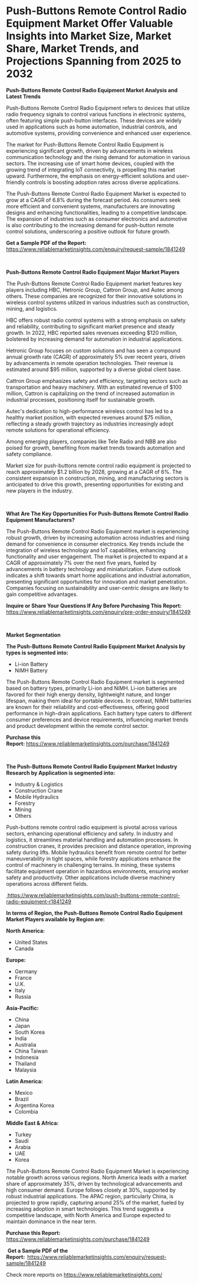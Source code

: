 <p><h1>Push-Buttons Remote Control Radio Equipment Market Offer Valuable Insights into Market Size, Market Share, Market Trends, and Projections Spanning from 2025 to 2032</h1></p><p><strong>Push-Buttons Remote Control Radio Equipment Market Analysis and Latest Trends</strong></p>
<p><p>Push-Buttons Remote Control Radio Equipment refers to devices that utilize radio frequency signals to control various functions in electronic systems, often featuring simple push-button interfaces. These devices are widely used in applications such as home automation, industrial controls, and automotive systems, providing convenience and enhanced user experience.</p><p>The market for Push-Buttons Remote Control Radio Equipment is experiencing significant growth, driven by advancements in wireless communication technology and the rising demand for automation in various sectors. The increasing use of smart home devices, coupled with the growing trend of integrating IoT connectivity, is propelling this market upward. Furthermore, the emphasis on energy-efficient solutions and user-friendly controls is boosting adoption rates across diverse applications.</p><p>The Push-Buttons Remote Control Radio Equipment Market is expected to grow at a CAGR of 6.8% during the forecast period. As consumers seek more efficient and convenient systems, manufacturers are innovating designs and enhancing functionalities, leading to a competitive landscape. The expansion of industries such as consumer electronics and automotive is also contributing to the increasing demand for push-button remote control solutions, underscoring a positive outlook for future growth.</p></p>
<p><strong>Get a Sample PDF of the Report:&nbsp;</strong> <a href="https://www.reliablemarketinsights.com/enquiry/request-sample/1841249?utm_campaign=2444&utm_medium=2&utm_source=Github&utm_content=ia&utm_term=28022025&utm_id=push-buttons-remote-control-radio-equipment">https://www.reliablemarketinsights.com/enquiry/request-sample/1841249</a></p>
<p>&nbsp;</p>
<p><strong>Push-Buttons Remote Control Radio Equipment Major Market Players</strong></p>
<p><p>The Push-Buttons Remote Control Radio Equipment market features key players including HBC, Hetronic Group, Cattron Group, and Autec among others. These companies are recognized for their innovative solutions in wireless control systems utilized in various industries such as construction, mining, and logistics.</p><p>HBC offers robust radio control systems with a strong emphasis on safety and reliability, contributing to significant market presence and steady growth. In 2022, HBC reported sales revenues exceeding $120 million, bolstered by increasing demand for automation in industrial applications.</p><p>Hetronic Group focuses on custom solutions and has seen a compound annual growth rate (CAGR) of approximately 5% over recent years, driven by advancements in remote operation technologies. Their revenue is estimated around $95 million, supported by a diverse global client base.</p><p>Cattron Group emphasizes safety and efficiency, targeting sectors such as transportation and heavy machinery. With an estimated revenue of $100 million, Cattron is capitalizing on the trend of increased automation in industrial processes, positioning itself for sustainable growth.</p><p>Autec's dedication to high-performance wireless control has led to a healthy market position, with expected revenues around $75 million, reflecting a steady growth trajectory as industries increasingly adopt remote solutions for operational efficiency.</p><p>Among emerging players, companies like Tele Radio and NBB are also poised for growth, benefiting from market trends towards automation and safety compliance.</p><p>Market size for push-buttons remote control radio equipment is projected to reach approximately $1.2 billion by 2028, growing at a CAGR of 6%. The consistent expansion in construction, mining, and manufacturing sectors is anticipated to drive this growth, presenting opportunities for existing and new players in the industry.</p></p>
<p>&nbsp;</p>
<p><strong>What Are The Key Opportunities For Push-Buttons Remote Control Radio Equipment Manufacturers?</strong></p>
<p><p>The Push-Buttons Remote Control Radio Equipment market is experiencing robust growth, driven by increasing automation across industries and rising demand for convenience in consumer electronics. Key trends include the integration of wireless technology and IoT capabilities, enhancing functionality and user engagement. The market is projected to expand at a CAGR of approximately 7% over the next five years, fueled by advancements in battery technology and miniaturization. Future outlook indicates a shift towards smart home applications and industrial automation, presenting significant opportunities for innovation and market penetration. Companies focusing on sustainability and user-centric designs are likely to gain competitive advantages.</p></p>
<p><strong>Inquire or Share Your Questions If Any Before Purchasing This Report:</strong> <a href="https://www.reliablemarketinsights.com/enquiry/pre-order-enquiry/1841249?utm_campaign=2444&utm_medium=2&utm_source=Github&utm_content=ia&utm_term=28022025&utm_id=push-buttons-remote-control-radio-equipment">https://www.reliablemarketinsights.com/enquiry/pre-order-enquiry/1841249</a></p>
<p>&nbsp;</p>
<p><strong>Market Segmentation</strong></p>
<p><strong>The Push-Buttons Remote Control Radio Equipment Market Analysis by types is segmented into:</strong></p>
<p><ul><li>Li-ion Battery</li><li>NiMH Battery</li></ul></p>
<p><p>The Push-Buttons Remote Control Radio Equipment market is segmented based on battery types, primarily Li-ion and NiMH. Li-ion batteries are favored for their high energy density, lightweight nature, and longer lifespan, making them ideal for portable devices. In contrast, NiMH batteries are known for their reliability and cost-effectiveness, offering good performance in high-drain applications. Each battery type caters to different consumer preferences and device requirements, influencing market trends and product development within the remote control sector.</p></p>
<p><strong>Purchase this Report:&nbsp;</strong><a href="https://www.reliablemarketinsights.com/purchase/1841249?utm_campaign=2444&utm_medium=2&utm_source=Github&utm_content=ia&utm_term=28022025&utm_id=push-buttons-remote-control-radio-equipment">https://www.reliablemarketinsights.com/purchase/1841249</a></p>
<p>&nbsp;</p>
<p><strong>The Push-Buttons Remote Control Radio Equipment Market Industry Research by Application is segmented into:</strong></p>
<p><ul><li>Industry & Logistics</li><li>Construction Crane</li><li>Mobile Hydraulics</li><li>Forestry</li><li>Mining</li><li>Others</li></ul></p>
<p><p>Push-buttons remote control radio equipment is pivotal across various sectors, enhancing operational efficiency and safety. In industry and logistics, it streamlines material handling and automation processes. In construction cranes, it provides precision and distance operation, improving safety during lifts. Mobile hydraulics benefit from remote control for better maneuverability in tight spaces, while forestry applications enhance the control of machinery in challenging terrains. In mining, these systems facilitate equipment operation in hazardous environments, ensuring worker safety and productivity. Other applications include diverse machinery operations across different fields.</p></p>
<p><a href="https://www.reliablemarketinsights.com/push-buttons-remote-control-radio-equipment-r1841249?utm_campaign=2444&utm_medium=2&utm_source=Github&utm_content=ia&utm_term=28022025&utm_id=push-buttons-remote-control-radio-equipment">&nbsp;https://www.reliablemarketinsights.com/push-buttons-remote-control-radio-equipment-r1841249</a></p>
<p><strong>In terms of Region, the Push-Buttons Remote Control Radio Equipment Market Players available by Region are:</strong></p>
<p>
    <p> <strong> North America: </strong>
        <ul>
            <li>United States</li>
            <li>Canada</li>
        </ul>
        </p> 
    <p> <strong> Europe: </strong>
        <ul>
            <li>Germany</li>
            <li>France</li>
            <li>U.K.</li>
            <li>Italy</li>
            <li>Russia</li>
        </ul>
        </p> 
    <p> <strong> Asia-Pacific: </strong>
        <ul>
            <li>China</li>
            <li>Japan</li>
            <li>South Korea</li>
            <li>India</li>
            <li>Australia</li>
            <li>China Taiwan</li>
            <li>Indonesia</li>
            <li>Thailand</li>
            <li>Malaysia</li>
        </ul>
        </p> 
    <p> <strong> Latin America: </strong>
        <ul>
            <li>Mexico</li>
            <li>Brazil</li>
            <li>Argentina Korea</li>
            <li>Colombia</li>
        </ul>
        </p> 
    <p> <strong> Middle East & Africa: </strong>
        <ul>
            <li>Turkey</li>
            <li>Saudi</li>
            <li>Arabia</li>
            <li>UAE</li>
            <li>Korea</li>
        </ul>
    </p>
    </p>
<p><p>The Push-Buttons Remote Control Radio Equipment Market is experiencing notable growth across various regions. North America leads with a market share of approximately 35%, driven by technological advancements and high consumer demand. Europe follows closely at 30%, supported by robust industrial applications. The APAC region, particularly China, is projected to grow rapidly, capturing around 25% of the market, fueled by increasing adoption in smart technologies. This trend suggests a competitive landscape, with North America and Europe expected to maintain dominance in the near term.</p></p>
<p><strong>Purchase this Report: </strong><a href="https://www.reliablemarketinsights.com/purchase/1841249?utm_campaign=2444&utm_medium=2&utm_source=Github&utm_content=ia&utm_term=28022025&utm_id=push-buttons-remote-control-radio-equipment">https://www.reliablemarketinsights.com/purchase/1841249</a></p>
<p>&nbsp;<strong>Get a Sample PDF of the Report:&nbsp;&nbsp;</strong><a href="https://www.reliablemarketinsights.com/enquiry/request-sample/1841249?utm_campaign=2444&utm_medium=2&utm_source=Github&utm_content=ia&utm_term=28022025&utm_id=push-buttons-remote-control-radio-equipment">https://www.reliablemarketinsights.com/enquiry/request-sample/1841249</a></p>
<p><strong></strong></p>
<p>Check more reports on <a href="https://www.reliablemarketinsights.com/?utm_campaign=2444&utm_medium=2&utm_source=Github&utm_content=ia&utm_term=28022025&utm_id=push-buttons-remote-control-radio-equipment">https://www.reliablemarketinsights.com/</a></p>
